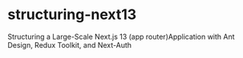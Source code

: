 # structuring-next13
Structuring a Large-Scale Next.js 13 (app router)Application with Ant Design, Redux Toolkit, and Next-Auth
